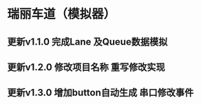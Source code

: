 ﻿# 瑞丽车道（模拟器）

## 更新v1.1.0 完成Lane 及Queue数据模拟

## 更新v1.2.0 修改项目名称 重写修改实现

## 更新v1.3.0 增加button自动生成 串口修改事件